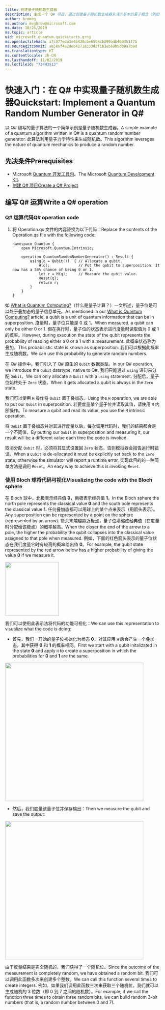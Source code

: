```yaml
---
title: 创建量子随机数生成器
description: 生成一个 Q# 项目，通过创建量子随机数生成器来演示基本的量子概念（例如叠加）。
author: bromeg
ms.author: megbrow@microsoft.com
ms.date: 10/25/2019
ms.topic: article
uid: microsoft.quantum.quickstarts.qrng
ms.openlocfilehash: a7c077eda3e46430cbe6598cb899adb460451f75
ms.sourcegitcommit: aa5e6f4a2deb4271a333d3f1b1eb69b5bb9a7bad
ms.translationtype: HT
ms.contentlocale: zh-CN
ms.lasthandoff: 11/02/2019
ms.locfileid: "73443913"
---
```

# <a name="quickstart-implement-a-quantum-random-number-generator-in-q"></a><span data-ttu-id="8df1f-103">快速入门：在 Q# 中实现量子随机数生成器</span><span class="sxs-lookup"><span data-stu-id="8df1f-103">Quickstart: Implement a Quantum Random Number Generator in Q#</span></span>
<span data-ttu-id="8df1f-104">以 Q# 编写的量子算法的一个简单示例是量子随机数生成器。</span><span class="sxs-lookup"><span data-stu-id="8df1f-104">A simple example of a quantum algorithm written in Q# is a quantum random number generator.</span></span> <span data-ttu-id="8df1f-105">此算法利用量子力学特性来生成随机数。</span><span class="sxs-lookup"><span data-stu-id="8df1f-105">This algorithm leverages the nature of quantum mechanics to produce a random number.</span></span> 

## <a name="prerequisites"></a><span data-ttu-id="8df1f-106">先决条件</span><span class="sxs-lookup"><span data-stu-id="8df1f-106">Prerequisites</span></span>

- <span data-ttu-id="8df1f-107">Microsoft [Quantum 开发工具包](xref:microsoft.quantum.install)。</span><span class="sxs-lookup"><span data-stu-id="8df1f-107">The Microsoft [Quantum Development Kit](xref:microsoft.quantum.install).</span></span>
- [<span data-ttu-id="8df1f-108">创建 Q# 项目</span><span class="sxs-lookup"><span data-stu-id="8df1f-108">Create a Q# Project</span></span>](xref:microsoft.quantum.howto.createproject)


## <a name="write-a-q-operation"></a><span data-ttu-id="8df1f-109">编写 Q# 运算</span><span class="sxs-lookup"><span data-stu-id="8df1f-109">Write a Q# operation</span></span>

### <a name="q-operation-code"></a><span data-ttu-id="8df1f-110">Q# 运算代码</span><span class="sxs-lookup"><span data-stu-id="8df1f-110">Q# operation code</span></span>

1. <span data-ttu-id="8df1f-111">将 Operation.qs 文件的内容替换为以下代码：</span><span class="sxs-lookup"><span data-stu-id="8df1f-111">Replace the contents of the Operation.qs file with the following code:</span></span>

    ```qsharp
    namespace Quantum {
        open Microsoft.Quantum.Intrinsic;

        operation QuantumRandomNumberGenerator() : Result {
            using(q = Qubit())  { // Allocate a qubit.
                H(q);             // Put the qubit to superposition. It now has a 50% chance of being 0 or 1.
                let r = M(q);     // Measure the qubit value.
                Reset(q);
                return r;
            }
        }
    }
    ```

<span data-ttu-id="8df1f-112">如 [What is Quantum Computing?](xref:microsoft.quantum.overview.what)（什么是量子计算？）一文所述，量子位是可以处于叠加态的量子信息单元。</span><span class="sxs-lookup"><span data-stu-id="8df1f-112">As mentioned in our [What is Quantum Computing?](xref:microsoft.quantum.overview.what) article, a qubit is a unit of quantum information that can be in superposition.</span></span> <span data-ttu-id="8df1f-113">度量时，量子位只能是 0 或 1。</span><span class="sxs-lookup"><span data-stu-id="8df1f-113">When measured, a qubit can only be either 0 or 1.</span></span> <span data-ttu-id="8df1f-114">但在执行时，量子位的状态表示进行度量时读取值为 0 或 1 的概率。</span><span class="sxs-lookup"><span data-stu-id="8df1f-114">However, during execution the state of the qubit represents the probability of reading either a 0 or a 1 with a measurement.</span></span> <span data-ttu-id="8df1f-115">此概率状态称为叠加。</span><span class="sxs-lookup"><span data-stu-id="8df1f-115">This probabilistic state is known as superposition.</span></span> <span data-ttu-id="8df1f-116">我们可以根据此概率生成随机数。</span><span class="sxs-lookup"><span data-stu-id="8df1f-116">We can use this probability to generate random numbers.</span></span>

<span data-ttu-id="8df1f-117">在 Q# 操作中，我们引入了 Q# 原生的 `Qubit` 数据类型。</span><span class="sxs-lookup"><span data-stu-id="8df1f-117">In our Q# operation, we introduce the `Qubit` datatype, native to Q#.</span></span> <span data-ttu-id="8df1f-118">我们只能通过 `using` 语句来分配 `Qubit`。</span><span class="sxs-lookup"><span data-stu-id="8df1f-118">We can only allocate a `Qubit` with a `using` statement.</span></span> <span data-ttu-id="8df1f-119">分配后，量子位始终处于 `Zero` 状态。</span><span class="sxs-lookup"><span data-stu-id="8df1f-119">When it gets allocated a qubit is always in the `Zero`  state.</span></span> 

<span data-ttu-id="8df1f-120">我们可以使用 `H` 操作将 `Qubit` 置于叠加态。</span><span class="sxs-lookup"><span data-stu-id="8df1f-120">Using the `H` operation, we are able to put our `Qubit` in superposition.</span></span> <span data-ttu-id="8df1f-121">若要度量某个量子位并读取其值，请使用 `M` 内部操作。</span><span class="sxs-lookup"><span data-stu-id="8df1f-121">To measure a qubit and read its value, you use the `M` intrinsic operation.</span></span>

<span data-ttu-id="8df1f-122">将 `Qubit` 置于叠加态并对其进行度量以后，每次调用代码时，我们的结果都会是一个不同值。</span><span class="sxs-lookup"><span data-stu-id="8df1f-122">By putting our `Qubit` in superposition and measuring it, our result will be a different value each time the code is invoked.</span></span> 

<span data-ttu-id="8df1f-123">取消分配 `Qubit` 时，必须将其显式设置回 `Zero` 状态，否则模拟器会报告运行时错误。</span><span class="sxs-lookup"><span data-stu-id="8df1f-123">When a `Qubit` is de-allocated it must be explicitly set back to the `Zero` state, otherwise the simulator will report a runtime error.</span></span> <span data-ttu-id="8df1f-124">实现此目的的一种简单方法是调用 `Reset`。</span><span class="sxs-lookup"><span data-stu-id="8df1f-124">An easy way to achieve this is invoking `Reset`.</span></span>

### <a name="visualizing-the-code-with-the-bloch-sphere"></a><span data-ttu-id="8df1f-125">使用 Bloch 球将代码可视化</span><span class="sxs-lookup"><span data-stu-id="8df1f-125">Visualizing the code with the Bloch sphere</span></span>

<span data-ttu-id="8df1f-126">在 Bloch 球中，北极表示经典值 **0**，南极表示经典值 **1**。</span><span class="sxs-lookup"><span data-stu-id="8df1f-126">In the Bloch sphere the north pole represents the classical value **0** and the south pole represents the classical value **1**.</span></span> <span data-ttu-id="8df1f-127">任何叠加态都可以用球上的某个点来表示（用箭头表示）。</span><span class="sxs-lookup"><span data-stu-id="8df1f-127">Any superposition can be represented by a point on the sphere (represented by an arrow).</span></span> <span data-ttu-id="8df1f-128">箭头末端越靠近极点，量子位塌缩成经典值（在度量时分配给该极点）的概率越高。</span><span class="sxs-lookup"><span data-stu-id="8df1f-128">When the closer the end of the arrow to a pole, the higher the probability the qubit collapses into the classical value assigned to that pole when measured.</span></span> <span data-ttu-id="8df1f-129">例如，下面的红色箭头表示的量子位状态在我们度量它时有较高的概率给出值 **0**。</span><span class="sxs-lookup"><span data-stu-id="8df1f-129">For example, the qubit state represented by the red arrow below has a higher probability of giving the value **0** if we measure it.</span></span>

<img src="./Bloch.svg" width="175">

<span data-ttu-id="8df1f-130">我们可以使用此表示法将代码的功能可视化：</span><span class="sxs-lookup"><span data-stu-id="8df1f-130">We can use this representation to visualize what the code is doing:</span></span>

* <span data-ttu-id="8df1f-131">首先，我们一开始的量子位初始化为状态 **0**，对其应用 `H` 后会产生一个叠加态，其中获得 **0** 和 **1** 的概率相同。</span><span class="sxs-lookup"><span data-stu-id="8df1f-131">First we start with a qubit initalizated in the state **0** and apply `H` to create a superposition in which the probabilities for **0** and **1** are the same.</span></span>

<img src="./H.svg" width="450">

* <span data-ttu-id="8df1f-132">然后，我们度量该量子位并保存输出：</span><span class="sxs-lookup"><span data-stu-id="8df1f-132">Then we measure the qubit and save the output:</span></span>

<img src="./Measurement2.svg" width="450">

<span data-ttu-id="8df1f-133">由于度量结果是完全随机的，我们获得了一个随机位。</span><span class="sxs-lookup"><span data-stu-id="8df1f-133">Since the outcome of the measurement is completely random, we have obtained a random bit.</span></span> <span data-ttu-id="8df1f-134">我们可以调用此函数多次来创建多个整数。</span><span class="sxs-lookup"><span data-stu-id="8df1f-134">We can call this function several times to create integers.</span></span> <span data-ttu-id="8df1f-135">例如，如果我们调用此函数三次来获取三个随机位，我们就可以生成随机的 3 位数（即 0 到 7 之间的随机数）。</span><span class="sxs-lookup"><span data-stu-id="8df1f-135">For example, if we call the function three times to obtain three random bits, we can build random 3-bit numbers (that is, a random number between 0 and 7).</span></span>
